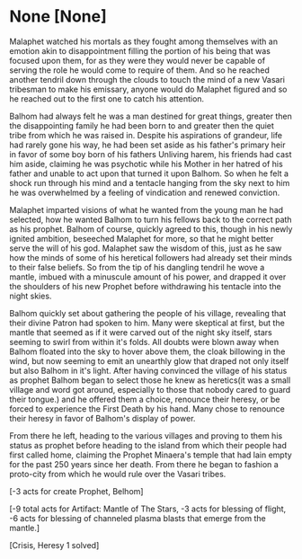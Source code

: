 # None [None]
Malaphet watched his mortals as they fought among themselves with an emotion akin to disappointment filling the portion of his being that was focused upon them, for as they were they would never be capable of serving the role he would come to require of them. And so he reached another tendril down through the clouds to touch the mind of a new Vasari tribesman to make his emissary, anyone would do Malaphet figured and so he reached out to the first one to catch his attention. 

Balhom had always felt he was a man destined for great things, greater then the disappointing family he had been born to and greater then the quiet tribe from which he was raised in. Despite his aspirations of grandeur, life had rarely gone his way, he had been set aside as his father's primary heir in favor of some boy born of his fathers Unliving harem, his friends had cast him aside, claiming he was psychotic while his Mother in her hatred of his father and unable to act upon that turned it upon Balhom. So when he felt a shock run through his mind and a tentacle hanging from the sky next to him he was overwhelmed by a feeling of vindication and renewed conviction.

Malaphet imparted visions of what he wanted from the young man he had selected, how he wanted Balhom to turn his fellows back to the correct path as his prophet. Balhom of course, quickly agreed to this, though in his newly ignited ambition, beseeched Malaphet for more, so that he might better serve the will of his god. Malaphet saw the wisdom of this, just as he saw how the minds of some of his heretical followers had already set their minds to their false beliefs. So from the tip of his dangling tendril he wove a mantle, imbued with a minuscule amount of his power, and drapped it over the shoulders of his new Prophet before withdrawing his tentacle into the night skies.

Balhom quickly set about gathering the people of his village, revealing that their divine Patron had spoken to him. Many were skeptical at first, but the mantle that seemed as if it were carved out of the night sky itself, stars seeming to swirl from within it's folds. All doubts were blown away when Balhom floated into the sky to hover above them, the cloak billowing in the wind, but now seeming to emit an unearthly glow that draped not only itself but also Balhom in it's light. After having convinced the village of his status as prophet Balhom began to select those he knew as heretics(it was a small village and word got around, especially to those that nobody cared to guard their tongue.)  and he offered them a choice, renounce their heresy, or be forced to experience the First Death by his hand. Many chose to renounce their heresy in favor of Balhom's display of power.

From there he left, heading to the various villages and proving to them his status as prophet before heading to the island from which their people had first called home, claiming the Prophet Minaera's temple that had lain empty for the past 250 years since her death. From there he began to fashion a proto-city from which he would rule over the Vasari tribes.

\[-3 acts for create Prophet, Belhom\]

\[-9 total acts for Artifact: Mantle of The Stars, -3 acts for blessing of flight, -6 acts for blessing of channeled plasma blasts that emerge from the mantle.\]

\[Crisis, Heresy 1 solved\]
